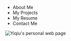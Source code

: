 
* About Me
* My Projects
* My Resume
* Contact Me

![Yiqiu's personal web page](images/personalPage.gif)
